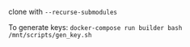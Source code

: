 clone with `--recurse-submodules`

To generate keys: `docker-compose run builder bash /mnt/scripts/gen_key.sh`
